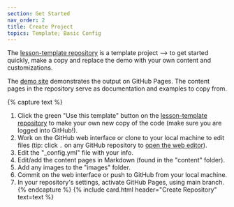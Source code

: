 ```yaml
---
section: Get Started
nav_order: 2
title: Create Project
topics: Template; Basic Config
---
```


The [lesson-template repository](https://github.com/learn-static/lesson-template) is a template project --> to get started quickly, make a copy and replace the demo with your own content and customizations.

The [demo site](https://learn-static.github.io/lesson-template/) demonstrates the output on GitHub Pages.
The content pages in the repository serve as documentation and examples to copy from.

{% capture text %}
1. Click the green "Use this template" button on the [lesson-template repository](https://github.com/learn-static/lesson-template) to make your own new copy of the code (make sure you are logged into GitHub!).
2. Work on the GitHub web interface or clone to your local machine to edit files (tip: click `.` on any GitHub repository to [open the web editor](https://docs.github.com/en/codespaces/the-githubdev-web-based-editor)).
3. Edit the "_config.yml" file with your info.
4. Edit/add the content pages in Markdown (found in the "content" folder).
5. Add any images to the "images" folder.
5. Commit on the web interface or push to GitHub from your local machine.
6. In your repository's settings, activate GitHub Pages, using main branch.
{% endcapture %}
{% include card.html header="Create Repository" text=text %}
